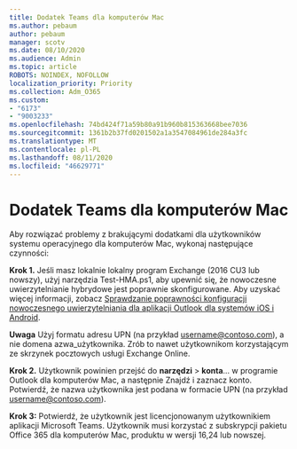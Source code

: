 ```yaml
---
title: Dodatek Teams dla komputerów Mac
ms.author: pebaum
author: pebaum
manager: scotv
ms.date: 08/10/2020
ms.audience: Admin
ms.topic: article
ROBOTS: NOINDEX, NOFOLLOW
localization_priority: Priority
ms.collection: Adm_O365
ms.custom:
- "6173"
- "9003233"
ms.openlocfilehash: 74bd424f71a59b80a91b960b815363668bee7036
ms.sourcegitcommit: 1361b2b37fd0201502a1a3547084961de284a3fc
ms.translationtype: MT
ms.contentlocale: pl-PL
ms.lasthandoff: 08/11/2020
ms.locfileid: "46629771"
---
```

# <a name="teams-add-in-for-mac"></a>Dodatek Teams dla komputerów Mac

Aby rozwiązać problemy z brakującymi dodatkami dla użytkowników systemu operacyjnego dla komputerów Mac, wykonaj następujące czynności:

**Krok 1.** Jeśli masz lokalnie lokalny program Exchange (2016 CU3 lub nowszy), użyj narzędzia Test-HMA.ps1, aby upewnić się, że nowoczesne uwierzytelnianie hybrydowe jest poprawnie skonfigurowane. Aby uzyskać więcej informacji, zobacz [Sprawdzanie poprawności konfiguracji nowoczesnego uwierzytelniania dla aplikacji Outlook dla systemów iOS i Android](https://aka.ms/AA980zq).  

**Uwaga** Użyj formatu adresu UPN (na przykład [username@contoso.com](mailto:username@contoso.com)), a nie domena azwa_użytkownika. Zrób to nawet użytkownikom korzystającym ze skrzynek pocztowych usługi Exchange Online.

**Krok 2.** Użytkownik powinien przejść do **narzędzi**  >  **konta**... w programie Outlook dla komputerów Mac, a następnie Znajdź i zaznacz konto. Potwierdź, że nazwa użytkownika jest podana w formacie UPN (na przykład [username@contoso.com](mailto:username@contoso.com)).

**Krok 3:** Potwierdź, że użytkownik jest licencjonowanym użytkownikiem aplikacji Microsoft Teams. Użytkownik musi korzystać z subskrypcji pakietu Office 365 dla komputerów Mac, produktu w wersji 16,24 lub nowszej.